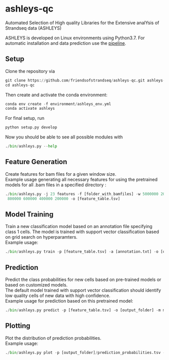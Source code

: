 # ashleys-qc
Automated Selection of High quality Libraries for the Extensive analYsis of Strandseq data (ASHLEYS)

ASHLEYS is developed on Linux environments using Python3.7.
For automatic installation and data prediction use the [pipeline](https://github.com/friendsofstrandseq/ashleys-qc-pipeline).

## Setup
Clone the repository via
``` python
git clone https://github.com/friendsofstrandseq/ashleys-qc.git ashleys-qc
cd ashleys-qc
```
Then create and activate the conda environment:
``` python
conda env create -f environment/ashleys_env.yml
conda activate ashleys
```
For final setup, run
 ``` python
python setup.py develop
```
Now you should be able to see all possible modules with 
``` python
./bin/ashleys.py --help
```

## Feature Generation
Create features for bam files for a given window size. <br>
Example usage generating all necessary features for using the pretrained models for all 
.bam files in a specified directory : 
``` python
./bin/ashleys.py -j 23 features -f [folder_with_bamfiles] -w 5000000 2000000 1000000 \
 800000 600000 400000 200000 -o [feature_table.tsv] 
```

## Model Training
Train a new classification model based on an annotation file specifying class 1 cells.
The model is trained with support vector classification based on grid search on hyperparamters. <br>
Example usage: 
``` python
./bin/ashleys.py train -p [feature_table.tsv] -a [annotation.txt] -o [output.tsv] 
```

## Prediction
Predict the class probabilities for new cells based on pre-trained models or based on customized models. <br>
The default model trained with support vector classification should identify low quality cells of new data with high confidence. <br>
Example usage for prediction based on this pretrained model: 
``` python
./bin/ashleys.py predict -p [feature_table.tsv] -o [output_folder] -m models/svc_default.pkl
```

## Plotting
Plot the distribution of prediction probabilities. <br>
Example usage: 
``` python
./bin/ashleys.py plot -p [output_folder]/prediction_probabilities.tsv -o [output_plot]
```
